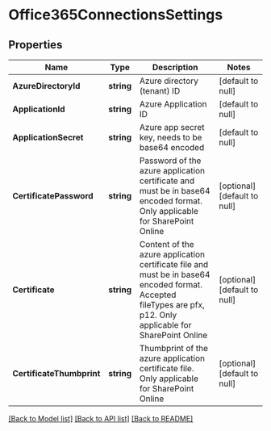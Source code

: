 # Office365ConnectionsSettings

## Properties
Name | Type | Description | Notes
------------ | ------------- | ------------- | -------------
**AzureDirectoryId** | **string** | Azure directory (tenant) ID | [default to null]
**ApplicationId** | **string** | Azure Application ID | [default to null]
**ApplicationSecret** | **string** | Azure app secret key, needs to be base64 encoded | [default to null]
**CertificatePassword** | **string** | Password of the azure application certificate and must be in base64 encoded format. Only applicable for SharePoint Online | [optional] [default to null]
**Certificate** | **string** | Content of the azure application certificate file and must be in base64 encoded format. Accepted fileTypes are pfx, p12. Only applicable for SharePoint Online | [optional] [default to null]
**CertificateThumbprint** | **string** | Thumbprint of the azure application certificate file. Only applicable for SharePoint Online | [optional] [default to null]

[[Back to Model list]](../README.md#documentation-for-models) [[Back to API list]](../README.md#documentation-for-api-endpoints) [[Back to README]](../README.md)

